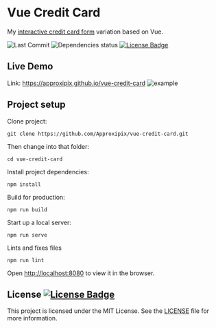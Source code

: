 # Vue Credit Card
My [interactive credit card form](https://github.com/muhammed/vue-interactive-paycard) variation based on Vue.

<div>
  <img alt="Last Commit" src="https://img.shields.io/github/last-commit/approxipix/vue-credit-card?color=2b9348">
  <img src="https://img.shields.io/depfu/approxipix/vue-credit-card" alt="Dependencies status" />
  <a href="https://github.com/approxipix/vue-credit-card/blob/master/LICENSE.md">
    <img src="https://img.shields.io/github/license/elangosundar/awesome-README-templates?color=2b9348" alt="License Badge"/>
  </a>
</div>

## Live Demo
Link: https://approxipix.github.io/vue-credit-card
![example](https://github.com/Approxipix/vue-credit-card/blob/master/example.gif?raw=true)

## Project setup
Clone project:
```shell
git clone https://github.com/Approxipix/vue-credit-card.git
```

Then change into that folder:
```shell
cd vue-credit-card
```

Install project dependencies:
```shell
npm install
```

Build for production:
```shell
npm run build
```

Start up a local server:
```shell
npm run serve
```

Lints and fixes files
```
npm run lint
```

Open [http://localhost:8080](http://localhost:8080) to view it in the browser.

## License  <a href="https://github.com/approxipix/vue-credit-card/blob/master/LICENSE"><img src="https://img.shields.io/github/license/elangosundar/awesome-README-templates?color=2b9348" alt="License Badge"/></a>
This project is licensed under the MIT License. See the [LICENSE](https://github.com/approxipix/vue-credit-card/blob/master/LICENSE.md) file for more information.
